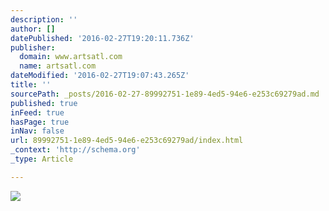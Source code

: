 ```yaml
---
description: ''
author: []
datePublished: '2016-02-27T19:20:11.736Z'
publisher:
  domain: www.artsatl.com
  name: artsatl.com
dateModified: '2016-02-27T19:07:43.265Z'
title: ''
sourcePath: _posts/2016-02-27-89992751-1e89-4ed5-94e6-e253c69279ad.md
published: true
inFeed: true
hasPage: true
inNav: false
url: 89992751-1e89-4ed5-94e6-e253c69279ad/index.html
_context: 'http://schema.org'
_type: Article

---
```

![](http://www.artsatl.com/wp-content/uploads/2016/02/static1.squarespace.jpg)